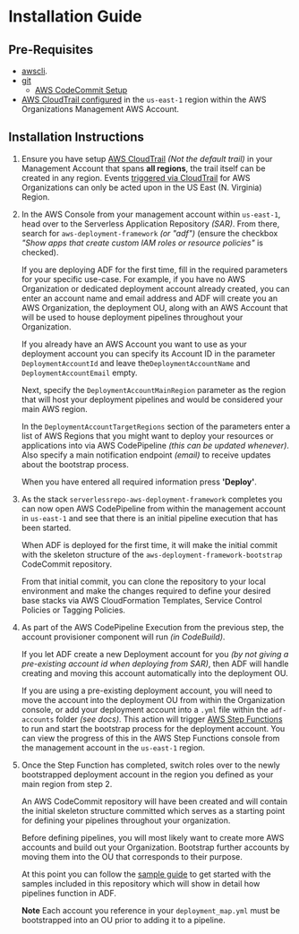 # Installation Guide

## Pre-Requisites

- [awscli](https://aws.amazon.com/cli/).
- [git](https://git-scm.com/)
  - [AWS CodeCommit Setup](https://docs.aws.amazon.com/codecommit/latest/userguide/setting-up-https-unixes.html)
- [AWS CloudTrail configured](https://docs.aws.amazon.com/awscloudtrail/latest/userguide/cloudtrail-create-and-update-a-trail.html)
in the `us-east-1` region within the AWS Organizations Management AWS Account.

## Installation Instructions

1. Ensure you have setup [AWS CloudTrail](https://aws.amazon.com/cloudtrail/)
   *(Not the default trail)* in your Management Account that spans **all
   regions**, the trail itself can be created in any region. Events [triggered
   via
   CloudTrail](https://docs.aws.amazon.com/organizations/latest/userguide/orgs_incident-response.html)
   for AWS Organizations can only be acted upon in the US East (N. Virginia)
   Region.

2. In the AWS Console from your management account within `us-east-1`, head over
   to the Serverless Application Repository *(SAR)*. From there, search for
   `aws-deployment-framework` *(or "adf")* (ensure the checkbox *"Show apps that
   create custom IAM roles or resource policies"* is checked).

   If you are deploying ADF for the first time, fill in the required parameters
   for your specific use-case. For example, if you have no AWS Organization
   or dedicated deployment account already created, you can enter an account
   name and email address and ADF will create you an AWS Organization, the
   deployment OU, along with an AWS Account that will be used to house
   deployment pipelines throughout your Organization.

   If you already have an AWS Account you want to use as your deployment account
   you can specify its Account ID in the parameter `DeploymentAccountId`
   and leave the`DeploymentAccountName` and `DeploymentAccountEmail` empty.

   Next, specify the `DeploymentAccountMainRegion` parameter as the region that
   will host your deployment pipelines and would be considered your main AWS
   region.

   In the `DeploymentAccountTargetRegions` section of the parameters
   enter a list of AWS Regions that you might want to deploy your resources
   or applications into via AWS CodePipeline *(this can be updated whenever)*.
   Also specify a main notification endpoint *(email)* to receive updates
   about the bootstrap process.

   When you have entered all required information press **'Deploy'**.

3. As the stack `serverlessrepo-aws-deployment-framework` completes you can now
   open AWS CodePipeline from within the management account in `us-east-1` and
   see that there is an initial pipeline execution that has been started.

   When ADF is deployed for the first time, it will make the initial commit with
   the skeleton structure of the `aws-deployment-framework-bootstrap` CodeCommit
   repository.

   From that initial commit, you can clone the repository to your local
   environment and make the changes required to define your desired base stacks
   via AWS CloudFormation Templates, Service Control Policies or Tagging
   Policies.

4. As part of the AWS CodePipeline Execution from the previous step, the account
   provisioner component will run *(in CodeBuild)*.

   If you let ADF create a new Deployment account for you *(by not giving a
   pre-existing account id when deploying from SAR)*, then ADF will handle
   creating and moving this account automatically into the deployment OU.

   If you are using a pre-existing deployment account, you will need to move the
   account into the deployment OU from within the Organization console, or
   add your deployment account into a `.yml` file within the `adf-accounts`
   folder *(see docs)*. This action will trigger [AWS Step
   Functions](https://aws.amazon.com/step-functions/) to run and start the
   bootstrap process for the deployment account. You can view the progress of
   this in the AWS Step Functions console from the management account in the
   `us-east-1` region.

5. Once the Step Function has completed, switch roles over to the newly
   bootstrapped deployment account in the region you defined as your main region
   from step 2.

   An AWS CodeCommit repository will have been created and will contain the
   initial skeleton structure committed which serves as a starting point for
   defining your pipelines throughout your organization.

   Before defining pipelines, you will most likely want to create more AWS
   accounts and build out your Organization. Bootstrap further accounts by
   moving them into the OU that corresponds to their purpose.

   At this point you can follow the [sample guide](./samples-guide.md) to get
   started with the samples included in this repository which will show in
   detail how pipelines function in ADF.

   **Note** Each account you reference in your `deployment_map.yml` must be
   bootstrapped into an OU prior to adding it to a pipeline.

